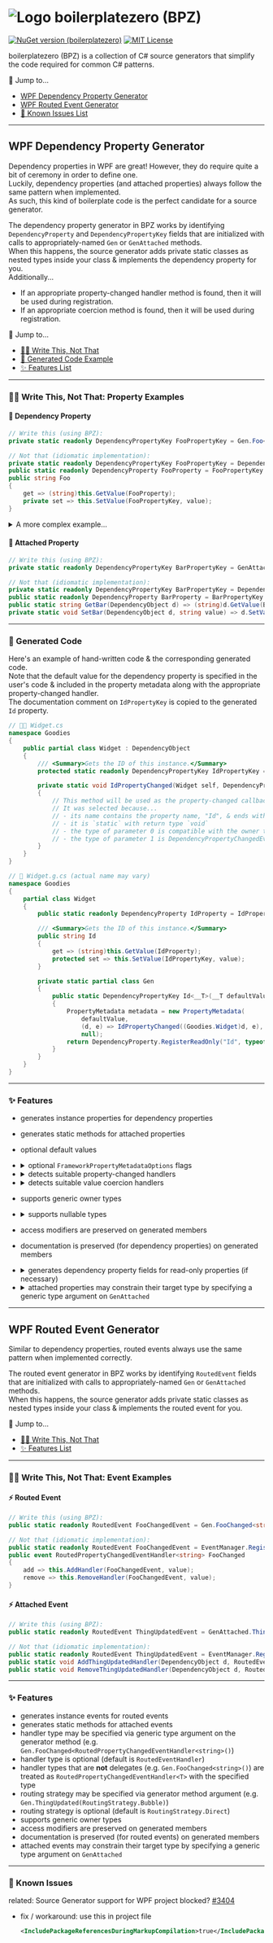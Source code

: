 # ![Logo](product/bpz%20logo%20dark.png) boilerplatezero (BPZ)

[![NuGet version (boilerplatezero)](https://img.shields.io/nuget/v/boilerplatezero.svg?style=flat-square)](https://www.nuget.org/packages/boilerplatezero/)
[![MIT License](https://img.shields.io/badge/license-MIT-green.svg?style=flat-square)](/LICENSE)

boilerplatezero (BPZ) is a collection of C# source generators that simplify the code required for common C# patterns.

🔗 Jump to...
- [WPF Dependency Property Generator](#wpf-dependency-property-generator)
- [WPF Routed Event Generator](#wpf-routed-event-generator)
- [🐛 Known Issues List](#-known-issues)

----

## WPF Dependency Property Generator

Dependency properties in WPF are great! However, they do require quite a bit of ceremony in order to define one.<br>
Luckily, dependency properties (and attached properties) always follow the same pattern when implemented.<br>
As such, this kind of boilerplate code is the perfect candidate for a source generator.

The dependency property generator in BPZ works by identifying `DependencyProperty` and `DependencyPropertyKey` fields that are initialized with calls to appropriately-named `Gen` or `GenAttached` methods.<br>
When this happens, the source generator adds private static classes as nested types inside your class &amp; implements the dependency property for you.<br>
Additionally...
- If an appropriate property-changed handler method is found, then it will be used during registration.
- If an appropriate coercion method is found, then it will be used during registration.

🔗 Jump to...
- [👩‍💻 Write This, Not That](#-write-this-not-that-property-examples)
- [🤖 Generated Code Example](#-generated-code)
- [✨ Features List](#-features)

----

### 👩‍💻 Write This, Not That: Property Examples

#### 🔧 Dependency Property

```csharp
// Write this (using BPZ):
private static readonly DependencyPropertyKey FooPropertyKey = Gen.Foo<string>();

// Not that (idiomatic implementation):
private static readonly DependencyPropertyKey FooPropertyKey = DependencyProperty.RegisterReadOnly(nameof(Foo), typeof(string), typeof(MyClass), null);
public static readonly DependencyProperty FooProperty = FooPropertyKey.DependencyProperty;
public string Foo
{
    get => (string)this.GetValue(FooProperty);
    private set => this.SetValue(FooPropertyKey, value);
}
```

<details><summary>A more complex example...</summary>

```csharp
// Write this (using BPZ):
public static readonly DependencyProperty TextProperty = Gen.Text("", FrameworkPropertyMetadataOptions.BindsTwoWayByDefault);
protected virtual void OnTextChanged(string oldText, string newText) { ... }

// Not that (idiomatic implementation):
public static readonly DependencyProperty TextProperty = DependencyProperty.Register(
    nameof(Text), typeof(string), typeof(MyClass),
    new FrameworkPropertyMetadata("", FrameworkPropertyMetadataOptions.BindsTwoWayByDefault, TextPropertyChanged));
public string Text
{
    get => (string)this.GetValue(TextProperty);
    set => this.SetValue(TextProperty, value);
}
private static void TextPropertyChanged(DependencyObject d, DependencyPropertyChangedEventArgs e)
{
    ((MyClass)d).OnTextChanged((string)e.OldValue, (string)e.NewValue);
}
protected virtual void OnTextChanged(string oldText, string newText) { ... }
```
</details>

#### 🔧 Attached Property

```csharp
// Write this (using BPZ):
private static readonly DependencyPropertyKey BarPropertyKey = GenAttached.Bar<string>();

// Not that (idiomatic implementation):
private static readonly DependencyPropertyKey BarPropertyKey = DependencyProperty.RegisterAttachedReadOnly("Bar", typeof(string), typeof(MyClass), null);
public static readonly DependencyProperty BarProperty = BarPropertyKey.DependencyProperty;
public static string GetBar(DependencyObject d) => (string)d.GetValue(BarProperty);
private static void SetBar(DependencyObject d, string value) => d.SetValue(BarPropertyKey, value);
```

----

### 🤖 Generated Code

Here's an example of hand-written code &amp; the corresponding generated code.<br>
Note that the default value for the dependency property is specified in the user's code &amp; included in the property metadata along with the appropriate property-changed handler.<br>
The documentation comment on `IdPropertyKey` is copied to the generated `Id` property.

```csharp
// 👩‍💻 Widget.cs
namespace Goodies
{
    public partial class Widget : DependencyObject
    {
        /// <Summary>Gets the ID of this instance.</Summary>
        protected static readonly DependencyPropertyKey IdPropertyKey = Gen.Id("<unset>");

        private static void IdPropertyChanged(Widget self, DependencyPropertyChangedEventArgs e)
        {
            // This method will be used as the property-changed callback during registration!
            // It was selected because...
            // - its name contains the property name, "Id", & ends with "Changed"
            // - it is `static` with return type `void`
            // - the type of parameter 0 is compatible with the owner type
            // - the type of parameter 1 is DependencyPropertyChangedEventArgs
        }
    }
}

// 🤖 Widget.g.cs (actual name may vary)
namespace Goodies
{
    partial class Widget
    {
        public static readonly DependencyProperty IdProperty = IdPropertyKey.DependencyProperty;

        /// <Summary>Gets the ID of this instance.</Summary>
        public string Id
        {
            get => (string)this.GetValue(IdProperty);
            protected set => this.SetValue(IdPropertyKey, value);
        }

        private static partial class Gen
        {
            public static DependencyPropertyKey Id<__T>(__T defaultValue)
            {
                PropertyMetadata metadata = new PropertyMetadata(
                    defaultValue,
                    (d, e) => IdPropertyChanged((Goodies.Widget)d, e),
                    null);
                return DependencyProperty.RegisterReadOnly("Id", typeof(__T), typeof(Widget), metadata);
            }
        }
    }
}
```

----

### ✨ Features

- generates instance properties for dependency properties
- generates static methods for attached properties
- optional default values
- <details><summary>optional <code>FrameworkPropertyMetadataOptions</code> flags</summary>
  A <code>flags</code> argument may be specified for the property's <code>FrameworkPropertyMetadata</code>.

  ```csharp
  // 👩‍💻 user
  public static readonly DependencyProperty TextProperty = Gen.Text<string?>(FrameworkPropertyMetadataOptions.BindsTwoWayByDefault);
  public static readonly DependencyProperty ErrorBrushProperty = GenAttached.ErrorBrush(Brushes.Red, FrameworkPropertyMetadataOptions.Inherits);
  ```
  </details>
- <details><summary>detects suitable property-changed handlers</summary>
  There are 3 options for property-changed handlers.

  ```csharp
  // 👩‍💻 user
  public static readonly DependencyProperty SeasonProperty = Gen.Season("autumn");

  // Option 1 - static method, named "*Season*Changed"
  private static void SeasonPropertyChanged(Widget self, DependencyPropertyChangedEventArgs e)
  {
      // This method can be used as the property-changed callback during registration!
      // It is a candidate because...
      // - its name contains the property name, "Season", & ends with "Changed"
      // - it is `static`
      // - return type is `void`
      // - type of parameter 0 is compatible with the owner type
      // - type of parameter 1 is `DependencyPropertyChangedEventArgs`
  }

  // Option 2 - instance method, named "[On]SeasonChanged", 2 parameters
  protected virtual void OnSeasonChanged(string oldSeason, string newSeason)
  {
      // This method can be used as the property-changed callback during registration!
      // It is a candidate because...
      // - its name is "OnSeasonChanged" ("SeasonChanged" is also acceptable)
      // - it is not `static`
      // - return type is `void`
      // - types of parameter 0 & 1 match the property type
      // - names of parameter 0 & 1 start with "old" & "new" (respectively)
  }

  // Option 3 - instance method, named "[On]SeasonChanged", 1 parameter
  protected virtual void OnSeasonChanged(DependencyPropertyChangedEventArgs e)
  {
      // This method can be used as the property-changed callback during registration!
      // It is a candidate because...
      // - its name is "OnSeasonChanged" ("SeasonChanged" is also acceptable)
      // - it is not `static`
      // - return type is `void`
      // - type of parameter 0 is `DependencyPropertyChangedEventArgs`
  }
  ```
  </details>
- <details><summary>detects suitable value coercion handlers</summary>

  ```csharp
  // 👩‍💻 user
  public static readonly DependencyProperty AgeProperty = Gen.Age(0);
  private static int CoerceAge(Widget self, int baseValue)
  {
      // This method will be used as the value coercion method during registration!
      // It was selected because...
      // - its name is "CoerceAge" (i.e. "Coerce" + the property name)
      // - it is `static`
      // - return type is `object` or matches the property type
      // - type of parameter 0 is compatible with the owner type
      // - type of parameter 1 is `object` or matches the property type
      return (baseValue >= 0) ? baseValue : 0;
  }
  ```
  </details>
- supports generic owner types
- <details><summary>supports nullable types</summary>

  ```csharp
  public static readonly DependencyProperty IsCheckedProperty = Gen.IsChecked<bool?>(false);
  public static readonly DependencyProperty NameProperty = Gen.Name<string?>();
  ```
  </details>
- access modifiers are preserved on generated members
- documentation is preserved (for dependency properties) on generated members
- <details><summary>generates dependency property fields for read-only properties (if necessary)</summary>

  ```csharp
  // 👩‍💻 user
  // Instance field `FooProperty` is defined, so it will not be generated.
  // Access modifiers for generated get/set of the `Foo` instance property will match the property & key.
  private static readonly DependencyPropertyKey FooPropertyKey = GenAttached.Foo(3.14f);
  protected static readonly DependencyProperty FooProperty = FooPropertyKey.DependencyProperty;

  // Instance field `BarProperty` is not defined, so it will be generated.
  private static readonly DependencyPropertyKey BarPropertyKey = Gen.Bar<Guid>();

  // 🤖 generated
  protected float Foo
  {
      get => (float)this.GetValue(FooProperty);
      private set => this.SetValue(FooPropertyKey, value);
  }

  public static readonly DependencyProperty BarProperty = BarPropertyKey.DependencyProperty;
  public System.Guid Bar
  {
      get => (System.Guid)this.GetValue(BarProperty);
      private set => this.SetValue(BarPropertyKey, value);
  }
  ```
  </details>
- <details><summary>attached properties may constrain their target type by specifying a generic type argument on <code>GenAttached</code></summary>

  ```csharp
  // 👩‍💻 user
  // Attached property `Standard` may be used with any dependency object.
  public static readonly DependencyProperty StandardProperty = GenAttached.Standard("🍕");

  // Attached property `IsFancy` may only be used with objects of type <see cref="Widget"/>.
  public static readonly DependencyProperty IsFancyProperty = GenAttached<Goodies.Widget>.IsFancy(true);

  // 🤖 generated
  public static string GetStandard(DependencyObject d) => (string)d.GetValue(StandardProperty);
  public static void SetStandard(DependencyObject d, string value) => d.SetValue(StandardProperty, value);

  public static bool GetIsFancy(Goodies.Widget d) => (bool)d.GetValue(IsFancyProperty);
  public static void SetIsFancy(Goodies.Widget d, bool value) => d.SetValue(IsFancyProperty, value);
  ```
  </details>

----

## WPF Routed Event Generator

Similar to dependency properties, routed events always use the same pattern when implemented correctly.

The routed event generator in BPZ works by identifying `RoutedEvent` fields that are initialized with calls to appropriately-named `Gen` or `GenAttached` methods.<br>
When this happens, the source generator adds private static classes as nested types inside your class &amp; implements the routed event for you.

🔗 Jump to...
- [👩‍💻 Write This, Not That](#-write-this-not-that-event-examples)
- [✨ Features List](#-features-1)

----

### 👩‍💻 Write This, Not That: Event Examples

#### ⚡ Routed Event

```csharp
// Write this (using BPZ):
public static readonly RoutedEvent FooChangedEvent = Gen.FooChanged<string>();

// Not that (idiomatic implementation):
public static readonly RoutedEvent FooChangedEvent = EventManager.RegisterRoutedEvent(nameof(FooChanged), RoutingStrategy.Direct, typeof(RoutedPropertyChangedEventHandler<string>), typeof(MyClass));
public event RoutedPropertyChangedEventHandler<string> FooChanged
{
    add => this.AddHandler(FooChangedEvent, value);
    remove => this.RemoveHandler(FooChangedEvent, value);
}
```

#### ⚡ Attached Event

```csharp
// Write this (using BPZ):
public static readonly RoutedEvent ThingUpdatedEvent = GenAttached.ThingUpdatedChanged(RoutingStrategy.Bubble);

// Not that (idiomatic implementation):
public static readonly RoutedEvent ThingUpdatedEvent = EventManager.RegisterRoutedEvent(nameof(BarChanged), RoutingStrategy.Bubble, typeof(RoutedEventHandler), typeof(MyClass));
public static void AddThingUpdatedHandler(DependencyObject d, RoutedEventHandler handler) => (d as UIElement)?.AddHandler(BarChangedEvent, handler);
public static void RemoveThingUpdatedHandler(DependencyObject d, RoutedEventHandler handler) => (d as UIElement)?.RemoveHandler(BarChangedEvent, handler);
```

----

### ✨ Features

- generates instance events for routed events
- generates static methods for attached events
- handler type may be specified via generic type argument on the generator method (e.g. `Gen.FooChanged<RoutedPropertyChangedEventHandler<string>()`)
- handler type is optional (default is `RoutedEventHandler`)
- handler types that are **not** delegates (e.g. `Gen.FooChanged<string>()`) are treated as `RoutedPropertyChangedEventHandler<T>` with the specified type
- routing strategy may be specified via generator method argument (e.g. `Gen.ThingUpdated(RoutingStrategy.Bubble)`)
- routing strategy is optional (default is `RoutingStrategy.Direct`)
- supports generic owner types
- access modifiers are preserved on generated members
- documentation is preserved (for routed events) on generated members
- attached events may constrain their target type by specifying a generic type argument on `GenAttached`

----

### 🐛 Known Issues

related: Source Generator support for WPF project blocked? [#3404](https://github.com/dotnet/wpf/issues/3404)
- fix / workaround: use this in project file
  ```xml
  <IncludePackageReferencesDuringMarkupCompilation>true</IncludePackageReferencesDuringMarkupCompilation>
  ```
